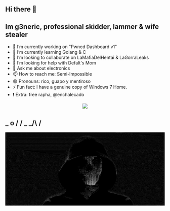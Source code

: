 ## Hi there 👋

## Im g3neric, professional skidder, lammer & wife stealer

- 🔭 I’m currently working on "Pwned Dashboard v1"
- 🌱 I’m currently learning Golang & C
- 👯 I’m looking to collaborate on LaMafiaDelHentai & LaGorraLeaks
- 🤔 I’m looking for help with Defalt's Mom
- 💬 Ask me about electronics
- 📫 How to reach me: Semi-Impossible
- 😄 Pronouns: rico, guapo y mentiroso
- ⚡ Fun fact: I have a genuine copy of Windows 7 Home. 
- ❗️ Extra: free rapha, @enchalecado

<p align="center">
  <a href="https://skillicons.dev">
    <img src="https://skillicons.dev/icons?i=html,css,js,bash,python,golang,c" />
  </a>
</p>


##  _ o / / \_ _/\   /

![](g3n.jpg)
